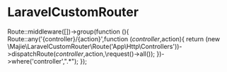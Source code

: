 # LaravelCustomRouter
Route::middleware([])->group(function (){
    Route::any('{controller}/{action}',function ($controller,$action){
        return (new \Majie\LaravelCustomRouter\Route('App\Http\Controllers'))->dispatchRoute($controller,$action,\request()->all());
    })->where('controller',".*");
});
